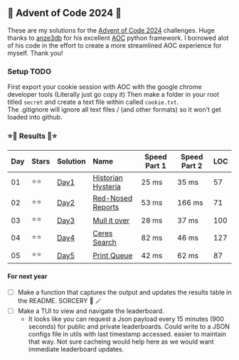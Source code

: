 ## 🎄 Advent of Code 2024 🎄

These are my solutions for the [Advent of Code 2024](https://adventofcode.com/2024) challenges. Huge thanks to [anze3db](https://github.com/anze3db) for his excellent [AOC](https://github.com/anze3db/adventofcode/tree/main) python framework. I borrowed alot of his code in the effort to create a more streamlined AOC experience for myself.  Thank you!


### Setup TODO 

First export your cookie session with AOC with the google chrome developer tools  (Literally just go copy it)
Then make a folder in your root titled `secret` and create a text file within called `cookie.txt`.  
The .gitignore will ignore all text files / (and other formats) so it won't get loaded into github. 

### ⭐🎄 Results 🎄⭐

| Day | Stars | Solution | Name | Speed Part 1 | Speed Part 2 | LOC |
| :--- | :----- | :---- | :---------------------------------------------------------------- | ----- | ----- | --- |
| 01  | ⭐⭐ | [Day1](https://github.com/Landcruiser87/AoC2024/blob/main/scripts/day1/day1.py) |[Historian Hysteria](https://adventofcode.com/2024/day/1) | 25 ms | 35 ms | 57 |
| 02  | ⭐⭐ | [Day2](https://github.com/Landcruiser87/AoC2024/blob/main/scripts/day2/day2.py) |[Red-Nosed Reports](https://adventofcode.com/2024/day/2) | 53 ms | 166 ms | 71 |
| 03  | ⭐⭐ | [Day3](https://github.com/Landcruiser87/AoC2024/blob/main/scripts/day3/day3.py) |[Mull it over](https://adventofcode.com/2024/day/3) | 28 ms | 37 ms | 100 |
| 04  | ⭐⭐ | [Day4](https://github.com/Landcruiser87/AoC2024/blob/main/scripts/day4/day4.py) |[Ceres Search](https://adventofcode.com/2024/day/4) |  82 ms | 46 ms | 127 |
| 05  | ⭐⭐ | [Day5](https://github.com/Landcruiser87/AoC2024/blob/main/scripts/day5/day5.py) |[Print Queue](https://adventofcode.com/2024/day/5) |  42 ms | 62 ms | 87 |


#### For next year

- [ ] Make a function that captures the output and updates the results table in the README. SORCERY :mage: :magic_wand: 
- [ ] Make a TUI to view and navigate the leaderboard.
    - It looks like you can request a Json payload every 15 minutes (900 seconds) for public and private leaderboards.  Could write to a JSON configs file in utils with last timestamp accessed. easier to maintain that way. Not sure cacheing would help here as we would want immediate leaderboard updates.  
